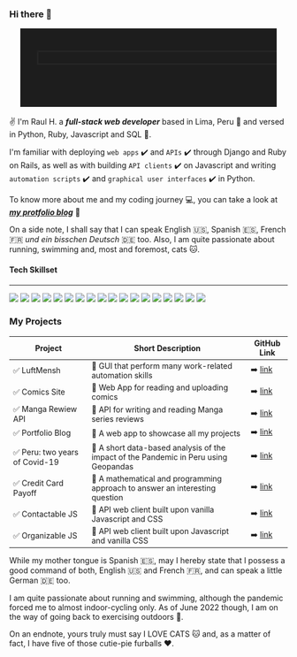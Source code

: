 ### Hi there 👋

<p align="center">
  <img src="./assets/profile.gif">
</p>

✌️ I'm Raul H. a ***full-stack web developer*** based in Lima, Peru 📍 and versed in Python, Ruby, Javascript and SQL 💫. 

I'm familiar with deploying `web apps` ✔️ and `APIs` ✔️ through Django and Ruby on Rails, as well as with building `API clients` ✔️ on Javascript and writing `automation scripts` ✔️ and `graphical user interfaces` ✔️ in Python.

To know more about me and my coding journey 💻, you can take a look at ***[my protfolio blog](https://raulheredia.herokuapp.com)*** 📌

On a side note, I shall say that I can speak English 🇺🇸, Spanish 🇪🇸, French 🇫🇷 *und ein bisschen Deutsch* 🇩🇪 too. Also, I am quite passionate about running, swimming and, most and foremost, cats 🐱. 

#### Tech Skillset
---
<img width=10% src="https://cdn.jsdelivr.net/gh/devicons/devicon/icons/css3/css3-original.svg" />
<img width=10% src="https://cdn.jsdelivr.net/gh/devicons/devicon/icons/python/python-original.svg" />
<img width=10% src="https://cdn.jsdelivr.net/gh/devicons/devicon/icons/javascript/javascript-original.svg" />
<img width=10% src="https://cdn.jsdelivr.net/gh/devicons/devicon/icons/ruby/ruby-plain-wordmark.svg" />
<img width=10% src="https://cdn.jsdelivr.net/gh/devicons/devicon/icons/django/django-plain-wordmark.svg" />
<img width=10% src="https://cdn.jsdelivr.net/gh/devicons/devicon/icons/rails/rails-plain-wordmark.svg" />
<img width=10% src="https://cdn.jsdelivr.net/gh/devicons/devicon/icons/pandas/pandas-original-wordmark.svg" />
<img width=10% src="https://cdn.jsdelivr.net/gh/devicons/devicon/icons/numpy/numpy-original-wordmark.svg" />
<img width=10% src="https://cdn.jsdelivr.net/gh/devicons/devicon/icons/jupyter/jupyter-original-wordmark.svg" />
<img width=10% src="https://cdn.jsdelivr.net/gh/devicons/devicon/icons/bootstrap/bootstrap-plain-wordmark.svg" />
<img width=10% src="https://cdn.jsdelivr.net/gh/devicons/devicon/icons/postgresql/postgresql-original-wordmark.svg" />
<img width=10% src="https://cdn.jsdelivr.net/gh/devicons/devicon/icons/anaconda/anaconda-original-wordmark.svg" />
<img width=10% src="https://cdn.jsdelivr.net/gh/devicons/devicon/icons/vscode/vscode-original.svg" />
<img width=10% src="https://cdn.jsdelivr.net/gh/devicons/devicon/icons/heroku/heroku-original.svg" />
<img width=10% src="https://cdn.jsdelivr.net/gh/devicons/devicon/icons/react/react-original-wordmark.svg" />
<img width=10% src="https://cdn.jsdelivr.net/gh/devicons/devicon/icons/qt/qt-original.svg" />
<img width=10% src="https://cdn.jsdelivr.net/gh/devicons/devicon/icons/git/git-original.svg" />
<img width=10% src="https://cdn.jsdelivr.net/gh/devicons/devicon/icons/github/github-original-wordmark.svg" />




### My Projects


|**Project** | **Short Description** | **GitHub Link** |
|-|-|-|
|✅ LuftMensh | 🔴 GUI that perform many work-related automation skills | ➡️ [link](https://github.com/lheredias/Luftmensch)|
|✅ Comics Site | 🔴 Web App for reading and uploading comics | ➡️ [link](https://github.com/lheredias/comics-site)|
|✅ Manga Rewiew API | 🔴 API for writing and reading Manga series reviews | ➡️ [link](https://github.com/lheredias/manga-review-API)|
|✅ Portfolio Blog | 🔴 A web app to showcase all my projects | ➡️ [link](https://github.com/lheredias/portfolio-blog)|
|✅ Peru: two years of Covid-19 | 🔴 A short data-based analysis of the impact of the Pandemic in Peru using Geopandas | ➡️ [link](https://github.com/lheredias/covid19-peru-map)|
|✅ Credit Card Payoff | 🔴 A mathematical and programming approach to answer an interesting question | ➡️ [link](https://github.com/lheredias/credit-card-payoff)|
|✅ Contactable JS | 🔴 API web client built upon vanilla Javascript and CSS | ➡️ [link](https://github.com/lheredias/contactable-API-client)|
|✅ Organizable JS | 🔴 API web client built upon Javascript and vanilla CSS | ➡️ [link](https://github.com/lheredias/organizable)|

While my mother tongue is Spanish 🇪🇸, may I hereby state that I possess a good command of both, English 🇺🇸 and French 🇫🇷, and can speak a little German 🇩🇪 too.

I am quite passionate about running and swimming, although the pandemic forced me to almost indoor-cycling only. As of June 2022 though, I am on the way of going back to exercising outdoors 🏃.

On an endnote, yours truly must say I LOVE CATS 🐱 and, as a matter of fact, I have five of those cutie-pie furballs ❤️.

<link rel="stylesheet" href="https://cdn.jsdelivr.net/gh/devicons/devicon@v2.15.1/devicon.min.css">